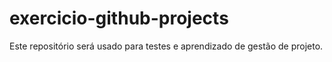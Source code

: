 # exercicio-github-projects

Este repositório será usado para testes e aprendizado de gestão de projeto.

